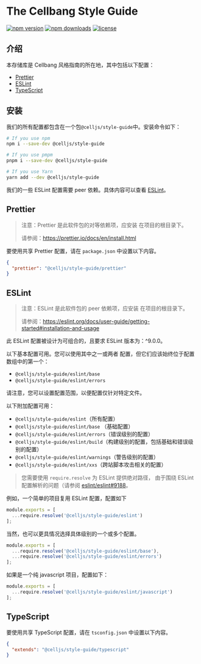 # The Cellbang Style Guide

[![npm version](https://img.shields.io/npm/v/@celljs/style-guide.svg?style=flat)](https://www.npmjs.com/package/@celljs/style-guide)
[![npm downloads](https://img.shields.io/npm/dm/@celljs/style-guide.svg?style=flat)](https://www.npmjs.com/package/@celljs/style-guide)
[![license](https://img.shields.io/badge/license-MIT-blue.svg)](https://github.com/cellbang/style-guide/blob/master/LICENSE)


## 介绍

本存储库是 Cellbang 风格指南的所在地，其中包括以下配置：
- [Prettier](#prettier)
- [ESLint](#eslint)
- [TypeScript](#typescript)

## 安装

我们的所有配置都包含在一个包`@celljs/style-guide`中。安装命令如下：

```sh
# If you use npm
npm i --save-dev @celljs/style-guide

# If you use pmpm
pnpm i --save-dev @celljs/style-guide

# If you use Yarn
yarn add --dev @celljs/style-guide
```

我们的一些 ESLint 配置需要 peer 依赖。具体内容可以查看 [ESLint](#eslint)。

## Prettier


> 注意：Prettier 是此软件包的对等依赖项，应安装
> 在项目的根目录下。
>
> 请参阅：https://prettier.io/docs/en/install.html

要使用共享 Prettier 配置，请在 `package.json` 中设置以下内容。


```json
{
  "prettier": "@celljs/style-guide/prettier"
}
```

## ESLint

> 注意：ESLint 是此软件包的 peer 依赖项，应安装
> 在项目的根目录下。
>
> 请参阅：https://eslint.org/docs/user-guide/getting-started#installation-and-usage

此 ESLint 配置被设计为可组合的，且要求 ESLint 版本为：^9.0.0。

以下基本配置可用。您可以使用其中之一或两者
配置，但它们应该始终位于配置数组中的第一个：

- `@celljs/style-guide/eslint/base`
- `@celljs/style-guide/eslint/errors`

请注意，您可以设置配置范围，以便配置仅针对特定文件。

以下附加配置可用：

- `@celljs/style-guide/eslint`（所有配置）
- `@celljs/style-guide/eslint/base` （基础配置）
- `@celljs/style-guide/eslint/errors`（错误级别的配置）
- `@celljs/style-guide/eslint/build`（构建级别的配置，包括基础和错误级别的配置）
- `@celljs/style-guide/eslint/warnings`（警告级别的配置）
- `@celljs/style-guide/eslint/xxs`（跨站脚本攻击相关的配置）

> 您需要使用 `require.resolve` 为 ESLint 提供绝对路径，
> 由于围绕 ESLint 配置解析的问题（请参阅
> [eslint/eslint#9188](https://github.com/eslint/eslint/issues/9188)。

例如，一个简单的项目复用 ESLint 配置，配置如下

```js
module.exports = [
  ...require.resolve('@celljs/style-guide/eslint')
];
```
当然，也可以更具情况选择具体级别的一个或多个配置。
```js
module.exports = [
  ...require.resolve('@celljs/style-guide/eslint/base'),
  ...require.resolve('@celljs/style-guide/eslint/errors')
];
```

如果是一个纯 javascript 项目，配置如下：

```js
module.exports = [
  ...require.resolve('@celljs/style-guide/eslint/javascript')
];
```

## TypeScript

要使用共享 TypeScript 配置，请在 `tsconfig.json` 中设置以下内容。

```json
{
  "extends": "@celljs/style-guide/typescript"
}
```

